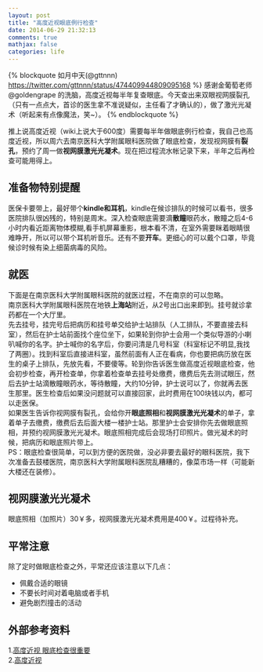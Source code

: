 ```yaml
---
layout: post
title: "高度近视眼底例行检查"
date: 2014-06-29 21:32:13
comments: true
mathjax: false
categories: life
---
```

{% blockquote 如月中天(‏@gttnnn) https://twitter.com/gttnnn/status/474409944809095168 %}
感谢金葡萄老师 @goldengrape 的洗脑，高度近视每半年复查眼底。今天查出来双眼视网膜裂孔（只有一点点大，首诊的医生拿不准说疑似，主任看了才确认的），做了激光光凝术（听起来有点像魔法，笑~）。
{% endblockquote %}

推上说高度近视（wiki上说大于600度）需要每半年做眼底例行检查，我自己也高度近视，所以周六去南京医科大学附属眼科医院做了眼底检查，发现视网膜有**裂孔**，预约了周一做**视网膜激光光凝术**。现在把过程流水帐记录下来，半年之后再检查可能用得上。

<!--more-->

## 准备物特别提醒
医保卡要带上，最好带个**kindle和耳机**，kindle在候诊排队的时候可以看书，很多医院排队很凶残的，特别是周末。深入检查眼底需要滴**散瞳**眼药水，散瞳之后4-6小时内看近距离物体模糊,看手机屏幕重影，根本看不清，在室外需要眯着眼睛很难睁开，所以可以带个耳机听音乐。还有不要**开车**。更细心的可以戴个口罩，毕竟候诊时候有染上细菌病毒的风险。

## 就医
下面是在南京医科大学附属眼科医院的就医过程，不在南京的可以忽略。  
南京医科大学附属眼科医院在地铁**上海站**附近，从2号出口出来即到。挂号就诊拿药都在一个大厅里。  
先去挂号，挂完号后把病历和挂号单交给护士站排队（人工排队，不要直接去科室），然后在护士站前面找个座位坐下，如果轮到你护士会用一个类似导游的小喇叭喊你的名字。护士喊你的名字后，你要问清是几号科室（科室标记不明显,我找了两圈）。找到科室后直接进科室，虽然前面有人正在看病，你也要把病历放在医生的桌子上排队，先放先看，不要傻等。轮到你告诉医生做高度近视眼底检查，他会初步检查，再开检查单，你拿着检查单去挂号处缴费，缴费后先去测试眼压，然后去护士站滴散瞳眼药水，等待散瞳，大约10分钟，护士说可以了，你就再去医生那里。医生检查后如果没问题就可以直接回家，此时费用在100块钱以内，都可以走医保。  
如果医生告诉你视网膜有裂孔，会给你开**眼底照相**和**视网膜激光光凝术**的单子，拿着单子去缴费，缴费后去后面大楼一楼护士站。那里护士会安排你先去做眼底照相，并预约视网膜激光光凝术。眼底照相完成后会现场打印照片。做光凝术的时候，把病历和眼底照片带上。  
PS：眼底检查很简单，可以到方便的医院做，没必非要去最好的眼科医院，我下次准备去鼓楼医院，南京医科大学附属眼科医院乱糟糟的，像菜市场一样（可能新大楼还在装修）。

## 视网膜激光光凝术
眼底照相（加照片）30￥多，视网膜激光光凝术费用是400￥。过程待补充。

## 平常注意
除了定时做眼底检查之外，平常还应该注意以下几点：

+  佩戴合适的眼镜
+  不要长时间对着电脑或者手机
+  避免剧烈撞击的活动

##  外部参考资料
1.[高度近视 眼底检查很重要](http://www.kqeye.com/article/2164.html)  
2.[高度近视](http://cht.a-hospital.com/w/%E9%AB%98%E5%BA%A6%E8%BF%91%E8%A7%86)  

